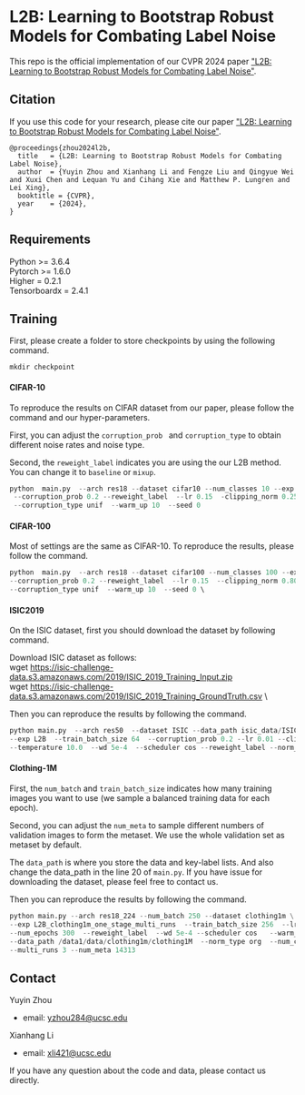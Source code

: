 # L2B: Learning to Bootstrap Robust Models for Combating Label Noise

This repo is the official implementation of our CVPR 2024 paper ["L2B: Learning to Bootstrap Robust Models for Combating Label Noise"](https://arxiv.org/pdf/2202.04291.pdf).

## Citation
If you use this code for your research, please cite our paper ["L2B: Learning to Bootstrap Robust Models for Combating Label Noise"](https://arxiv.org/pdf/2202.04291.pdf).

```
@proceedings{zhou2024l2b,
  title   = {L2B: Learning to Bootstrap Robust Models for Combating Label Noise}, 
  author  = {Yuyin Zhou and Xianhang Li and Fengze Liu and Qingyue Wei and Xuxi Chen and Lequan Yu and Cihang Xie and Matthew P. Lungren and Lei Xing},
  booktitle = {CVPR},
  year    = {2024},
}
```

## Requirements
Python >= 3.6.4 \
Pytorch >= 1.6.0 \
Higher = 0.2.1 \
Tensorboardx = 2.4.1


## Training
First, please create a folder to store checkpoints by using the following command.
```
mkdir checkpoint
```

#### CIFAR-10

To reproduce the results on CIFAR dataset from our paper, please follow the command and our hyper-parameters.

First, you can adjust the ``corruption_prob `` and ``corruption_type`` to obtain different noise rates and noise type.

Second, the ``reweight_label`` indicates you are using the our L2B method. You can change it to ``baseline`` or ``mixup``.

```python
python  main.py  --arch res18 --dataset cifar10 --num_classes 10 --exp L2B --train_batch_size  512 \
 --corruption_prob 0.2 --reweight_label  --lr 0.15  -clipping_norm 0.25  --num_epochs 300  --scheduler cos \
 --corruption_type unif  --warm_up 10  --seed 0  
```


#### CIFAR-100

Most of settings are the same as CIFAR-10. To reproduce the results, please follow the command.

```python
python  main.py  --arch res18 --dataset cifar100 --num_classes 100 --exp L2B --train_batch_size  256  \
--corruption_prob 0.2 --reweight_label  --lr 0.15  --clipping_norm 0.80  --num_epochs 300  --scheduler cos \
--corruption_type unif  --warm_up 10  --seed 0 \ 
```


#### ISIC2019

On the ISIC dataset, first you should download the dataset by following command.

Download ISIC dataset as follows:\
wget https://isic-challenge-data.s3.amazonaws.com/2019/ISIC_2019_Training_Input.zip \
wget https://isic-challenge-data.s3.amazonaws.com/2019/ISIC_2019_Training_GroundTruth.csv \


Then you can reproduce the results by following the command.

```python
python main.py  --arch res50  --dataset ISIC --data_path isic_data/ISIC_2019_Training_Input --num_classes 8 
--exp L2B  --train_batch_size 64  --corruption_prob 0.2 --lr 0.01 --clipping_norm 0.80 --num_epochs 30 
--temperature 10.0  --wd 5e-4  --scheduler cos --reweight_label --norm_type softmax --warm_up 1 
```



#### Clothing-1M

First, the ``num_batch`` and ``train_batch_size`` indicates how many training images you want to use (we sample a balanced training data for each epoch).

Second, you can adjust the ``num_meta`` to sample different numbers of validation images to form the metaset.  We use the whole validation set as metaset by default.

The ``data_path`` is where you store the data and key-label lists. And also change the data_path in the line 20 of ``main.py``.  If you have issue for downloading the dataset, please feel free to contact us.

Then you can reproduce the results by following the command.
```python
python main.py --arch res18_224 --num_batch 250 --dataset clothing1m \
--exp L2B_clothing1m_one_stage_multi_runs  --train_batch_size 256  --lr 0.005  \
--num_epochs 300  --reweight_label  --wd 5e-4 --scheduler cos   --warm_up 0 \
--data_path /data1/data/clothing1m/clothing1M  --norm_type org  --num_classes 14 \ 
--multi_runs 3 --num_meta 14313
```



## Contact

Yuyin Zhou
- email: yzhou284@ucsc.edu


Xianhang Li
- email: xli421@ucsc.edu


If you have any question about the code and data, please contact us directly.


